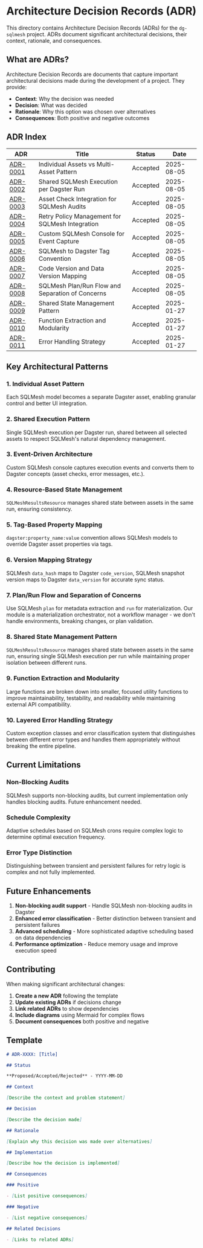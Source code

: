 # Architecture Decision Records (ADR)

This directory contains Architecture Decision Records (ADRs) for the `dg-sqlmesh` project. ADRs document significant architectural decisions, their context, rationale, and consequences.

## What are ADRs?

Architecture Decision Records are documents that capture important architectural decisions made during the development of a project. They provide:

- **Context**: Why the decision was needed
- **Decision**: What was decided
- **Rationale**: Why this option was chosen over alternatives
- **Consequences**: Both positive and negative outcomes

## ADR Index

| ADR                                                      | Title                                            | Status   | Date       |
| -------------------------------------------------------- | ------------------------------------------------ | -------- | ---------- |
| [ADR-0001](./0001-individual-assets-vs-multi-asset.md)   | Individual Assets vs Multi-Asset Pattern         | Accepted | 2025-08-05 |
| [ADR-0002](./0002-shared-sqlmesh-execution.md)           | Shared SQLMesh Execution per Dagster Run         | Accepted | 2025-08-05 |
| [ADR-0003](./0003-asset-check-integration.md)            | Asset Check Integration for SQLMesh Audits       | Accepted | 2025-08-05 |
| [ADR-0004](./0004-retry-policy-management.md)            | Retry Policy Management for SQLMesh Integration  | Accepted | 2025-08-05 |
| [ADR-0005](./0005-custom-sqlmesh-console.md)             | Custom SQLMesh Console for Event Capture         | Accepted | 2025-08-05 |
| [ADR-0006](./0006-sqlmesh-dagster-tag-convention.md)     | SQLMesh to Dagster Tag Convention                | Accepted | 2025-08-05 |
| [ADR-0007](./0007-code-version-data-version-mapping.md)  | Code Version and Data Version Mapping            | Accepted | 2025-08-05 |
| [ADR-0008](./0008-sqlmesh-plan-run-flow.md)              | SQLMesh Plan/Run Flow and Separation of Concerns | Accepted | 2025-08-05 |
| [ADR-0009](./0009-shared-state-management-pattern.md)    | Shared State Management Pattern                  | Accepted | 2025-01-27 |
| [ADR-0010](./0010-function-extraction-and-modularity.md) | Function Extraction and Modularity               | Accepted | 2025-01-27 |
| [ADR-0011](./0011-error-handling-strategy.md)            | Error Handling Strategy                          | Accepted | 2025-01-27 |

## Key Architectural Patterns

### 1. Individual Asset Pattern

Each SQLMesh model becomes a separate Dagster asset, enabling granular control and better UI integration.

### 2. Shared Execution Pattern

Single SQLMesh execution per Dagster run, shared between all selected assets to respect SQLMesh's natural dependency management.

### 3. Event-Driven Architecture

Custom SQLMesh console captures execution events and converts them to Dagster concepts (asset checks, error messages, etc.).

### 4. Resource-Based State Management

`SQLMeshResultsResource` manages shared state between assets in the same run, ensuring consistency.

### 5. Tag-Based Property Mapping

`dagster:property_name:value` convention allows SQLMesh models to override Dagster asset properties via tags.

### 6. Version Mapping Strategy

SQLMesh `data_hash` maps to Dagster `code_version`, SQLMesh snapshot version maps to Dagster `data_version` for accurate sync status.

### 7. Plan/Run Flow and Separation of Concerns

Use SQLMesh `plan` for metadata extraction and `run` for materialization. Our module is a materialization orchestrator, not a workflow manager - we don't handle environments, breaking changes, or plan validation.

### 8. Shared State Management Pattern

`SQLMeshResultsResource` manages shared state between assets in the same run, ensuring single SQLMesh execution per run while maintaining proper isolation between different runs.

### 9. Function Extraction and Modularity

Large functions are broken down into smaller, focused utility functions to improve maintainability, testability, and readability while maintaining external API compatibility.

### 10. Layered Error Handling Strategy

Custom exception classes and error classification system that distinguishes between different error types and handles them appropriately without breaking the entire pipeline.

## Current Limitations

### Non-Blocking Audits

SQLMesh supports non-blocking audits, but current implementation only handles blocking audits. Future enhancement needed.

### Schedule Complexity

Adaptive schedules based on SQLMesh crons require complex logic to determine optimal execution frequency.

### Error Type Distinction

Distinguishing between transient and persistent failures for retry logic is complex and not fully implemented.

## Future Enhancements

1. **Non-blocking audit support** - Handle SQLMesh non-blocking audits in Dagster
2. **Enhanced error classification** - Better distinction between transient and persistent failures
3. **Advanced scheduling** - More sophisticated adaptive scheduling based on data dependencies
4. **Performance optimization** - Reduce memory usage and improve execution speed

## Contributing

When making significant architectural changes:

1. **Create a new ADR** following the template
2. **Update existing ADRs** if decisions change
3. **Link related ADRs** to show dependencies
4. **Include diagrams** using Mermaid for complex flows
5. **Document consequences** both positive and negative

## Template

```markdown
# ADR-XXXX: [Title]

## Status

**Proposed/Accepted/Rejected** - YYYY-MM-DD

## Context

[Describe the context and problem statement]

## Decision

[Describe the decision made]

## Rationale

[Explain why this decision was made over alternatives]

## Implementation

[Describe how the decision is implemented]

## Consequences

### Positive

- [List positive consequences]

### Negative

- [List negative consequences]

## Related Decisions

- [Links to related ADRs]
```

